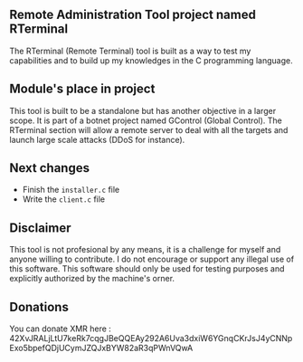 ## Remote Administration Tool project named RTerminal
The RTerminal (Remote Terminal) tool is built as a way to test my capabilities and to build up my knowledges in the C programming language. 

## Module's place in project
This tool is built to be a standalone but has another objective in a larger scope. It is part of a botnet project named GControl (Global Control). The RTerminal section will allow a remote server to deal with all the targets and launch large scale attacks (DDoS for instance).

## Next changes
- Finish the `installer.c` file
- Write the `client.c` file 

## Disclaimer
This tool is not profesional by any means, it is a challenge for myself and anyone willing to contribute. I do not encourage or support any illegal use of this software. This software should only be used for testing purposes and explicitly authorized by the machine's orner.

## Donations
You can donate XMR here : 
42XvJRALjLtU7keRk7cqgJBeQQEAy292A6Uva3dxiW6YGnqCKrJsJ4yCNNpExo5bpefQDjUCymJZQJxBYW82aR3qPWnVQwA

